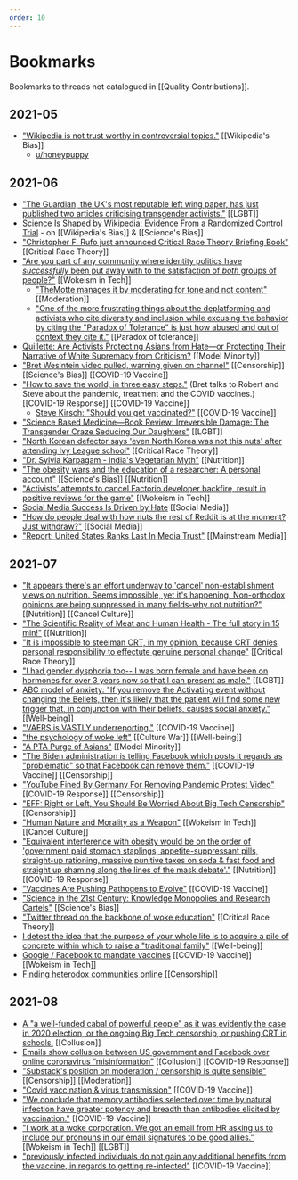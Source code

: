 ```yaml
---
order: 10
---
```

# Bookmarks

Bookmarks to threads not catalogued in [[Quality Contributions]].

## 2021-05

- ["Wikipedia is not trust worthy in controversial topics."](https://old.reddit.com/r/TheMotte/comments/n3pe45/culture_war_roundup_for_the_week_of_may_03_2021/gxapezx/?context=3) [[Wikipedia's Bias]]
  - [u/honeypuppy](https://old.reddit.com/r/TheMotte/comments/iseo9j/culture_war_roundup_for_the_week_of_september_14/g5r8iit/)

## 2021-06

- ["The Guardian, the UK's most reputable left wing paper, has just published two articles criticising transgender activists."](https://old.reddit.com/r/TheMotte/comments/nu5kvj/culture_war_roundup_for_the_week_of_june_07_2021/h0yr02g/) [[LGBT]]
- [Science Is Shaped by Wikipedia: Evidence From a Randomized Control Trial](https://old.reddit.com/r/TheMotte/comments/nu5kvj/culture_war_roundup_for_the_week_of_june_07_2021/h0vvm02/) - on [[Wikipedia's Bias]] & [[Science's Bias]]
- ["Christopher F. Rufo just announced Critical Race Theory Briefing Book"](https://old.reddit.com/r/TheMotte/comments/nu5kvj/culture_war_roundup_for_the_week_of_june_07_2021/h0y689r/) [[Critical Race Theory]]
- ["Are you part of any community where identity politics have _successfully_ been put away with to the satisfaction of _both_ groups of people?"](https://old.reddit.com/r/TheMotte/comments/nu5kvj/culture_war_roundup_for_the_week_of_june_07_2021/h12xi39/) [[Wokeism in Tech]]
  - ["TheMotte manages it by moderating for tone and not content"](https://old.reddit.com/r/TheMotte/comments/nu5kvj/culture_war_roundup_for_the_week_of_june_07_2021/h133ury/?context=3) [[Moderation]]
  - ["One of the more frustrating things about the deplatforming and activists who cite diversity and inclusion while excusing the behavior by citing the "Paradox of Tolerance" is just how abused and out of context they cite it."](https://old.reddit.com/r/TheMotte/comments/nu5kvj/culture_war_roundup_for_the_week_of_june_07_2021/h13q102/?context=3) [[Paradox of tolerance]]
- [Quillette: Are Activists Protecting Asians from Hate—or Protecting Their Narrative of White Supremacy from Criticism?](https://old.reddit.com/r/TheMotte/comments/nu5kvj/culture_war_roundup_for_the_week_of_june_07_2021/h13d258/) [[Model Minority]] 
- ["Bret Wesintein video pulled, warning given on channel"](https://old.reddit.com/r/TheMotte/comments/nu5kvj/culture_war_roundup_for_the_week_of_june_07_2021/h1j8vuc/?sort=confidence) [[Censorship]] [[Science's Bias]] [[COVID-19 Vaccine]]
- ["How to save the world, in three easy steps."](https://old.reddit.com/r/TheMotte/comments/nysb51/how_to_save_the_world_in_three_easy_steps/) (Bret talks to Robert and Steve about the pandemic, treatment and the COVID vaccines.) [[COVID-19 Response]] [[COVID-19 Vaccine]]
  - [Steve Kirsch: "Should you get vaccinated?"](https://old.reddit.com/r/TheMotte/comments/nysb51/how_to_save_the_world_in_three_easy_steps/h1pnewk/?context=3) [[COVID-19 Vaccine]]
- ["Science Based Medicine—Book Review: Irreversible Damage: The Transgender Craze Seducing Our Daughters"](https://old.reddit.com/r/TheMotte/comments/nzg9y4/culture_war_roundup_for_the_week_of_june_14_2021/h1vbfbq/) [[LGBT]]
- ["North Korean defector says 'even North Korea was not this nuts' after attending Ivy League school"](https://old.reddit.com/r/TheMotte/comments/nzg9y4/culture_war_roundup_for_the_week_of_june_14_2021/h1tlnve/) [[Critical Race Theory]]
- ["Dr. Sylvia Karpagam - India's Vegetarian Myth"](https://old.reddit.com/r/TheMotte/comments/o4jm4y/dr_sylvia_karpagam_indias_vegetarian_myth/?sort=confidence) [[Nutrition]] 
- ["The obesity wars and the education of a researcher: A personal account"](https://old.reddit.com/r/TheMotte/comments/o4syry/the_obesity_wars_and_the_education_of_a/?sort=confidence) [[Science's Bias]] [[Nutrition]]
- ["Activists’ attempts to cancel Factorio developer backfire, result in positive reviews for the game"](https://old.reddit.com/r/TheMotte/comments/o4ooc7/culture_war_roundup_for_the_week_of_june_21_2021/h2ojo11/) [[Wokeism in Tech]]
- [Social Media Success Is Driven by Hate](https://old.reddit.com/r/TheMotte/comments/o4ooc7/culture_war_roundup_for_the_week_of_june_21_2021/h323bnt/?context=3) [[Social Media]]
- ["How do people deal with how nuts the rest of Reddit is at the moment? Just withdraw?"](https://www.reddit.com/r/TheMotte/comments/o8rfec/smallscale_question_sunday_for_june_27_2021/h392ulb/?sort=confidence) [[Social Media]]
- ["Report: United States Ranks Last In Media Trust"](https://www.reddit.com/r/TheMotte/comments/o4ooc7/culture_war_roundup_for_the_week_of_june_21_2021/h35xpzj/?context=3) [[Mainstream Media]]

## 2021-07

- ["It appears there's an effort underway to 'cancel' non-establishment views on nutrition. Seems impossible, yet it's happening. Non-orthodox opinions are being suppressed in many fields-why not nutrition?"](https://old.reddit.com/r/TheMotte/comments/o9edtt/culture_war_roundup_for_the_week_of_june_28_2021/h3nq1ae/?sort=confidence) [[Nutrition]] [[Cancel Culture]]
- ["The Scientific Reality of Meat and Human Health - The full story in 15 min!"](https://np.reddit.com/r/TheMotte/comments/o9edtt/culture_war_roundup_for_the_week_of_june_28_2021/h3wek24/) [[Nutrition]]
- ["It is impossible to steelman CRT, in my opinion, because CRT denies personal responsibility to effectute genuine personal change"](https://np.reddit.com/r/TheMotte/comments/oe16bz/culture_war_roundup_for_the_week_of_july_05_2021/h44f20v/?context=2) [[Critical Race Theory]]
- ["I had gender dysphoria too-- I was born female and have been on hormones for over 3 years now so that I can present as male."](https://old.reddit.com/r/TheMotte/comments/ofnhc4/prediction_gender_affirmation_will_be_abolished/h4e72eb/?sort=confidence) [[LGBT]]
- [ABC model of anxiety: "If you remove the Activating event without changing the Beliefs, then it's likely that the patient will find some new trigger that, in conjunction with their beliefs, causes social anxiety."](https://old.reddit.com/r/TheMotte/comments/ofnhc4/prediction_gender_affirmation_will_be_abolished/h4gk22k/?sort=confidence&context=3) [[Well-being]]
- ["VAERS is VASTLY underreporting."](https://old.reddit.com/r/TheMotte/comments/oe16bz/culture_war_roundup_for_the_week_of_july_05_2021/h4hwpi1/) [[COVID-19 Vaccine]]
- ["the psychology of woke left"](https://www.reddit.com/r/TheMotte/comments/o9edtt/culture_war_roundup_for_the_week_of_june_28_2021/h3bqz4l/) [[Culture War]] [[Well-being]]
- ["A PTA Purge of Asians"](https://old.reddit.com/r/TheMotte/comments/oilgzl/culture_war_roundup_for_the_week_of_july_12_2021/h58cpx6/) [[Model Minority]]
- ["The Biden administration is telling Facebook which posts it regards as "problematic" so that Facebook can remove them."](https://old.reddit.com/r/TheMotte/comments/oilgzl/culture_war_roundup_for_the_week_of_july_12_2021/h5bls83/) [[COVID-19 Vaccine]] [[Censorship]]
- ["YouTube Fined By Germany For Removing Pandemic Protest Video"](https://old.reddit.com/r/TheMotte/comments/oilgzl/culture_war_roundup_for_the_week_of_july_12_2021/h5igl9z/) [[COVID-19 Response]] [[Censorship]]
- ["EFF: Right or Left, You Should Be Worried About Big Tech Censorship"](https://old.reddit.com/r/TheMotte/comments/oilgzl/culture_war_roundup_for_the_week_of_july_12_2021/h5panvb/) [[Censorship]]
- ["Human Nature and Morality as a Weapon"](https://old.reddit.com/r/TheMotte/comments/on89vw/culture_war_roundup_for_the_week_of_july_19_2021/h698oqb/) [[Wokeism in Tech]] [[Cancel Culture]]
- ["Equivalent interference with obesity would be on the order of 'government paid stomach staplings, appetite-suppressant pills, straight-up rationing, massive punitive taxes on soda & fast food and straight up shaming along the lines of the mask debate'."](https://old.reddit.com/r/TheMotte/comments/on89vw/culture_war_roundup_for_the_week_of_july_19_2021/h6jz7w4/?context=5) [[Nutrition]] [[COVID-19 Response]]
- ["Vaccines Are Pushing Pathogens to Evolve"](https://old.reddit.com/r/TheMotte/comments/orsvle/culture_war_roundup_for_the_week_of_july_26_2021/h6mr01h/?context=3) [[COVID-19 Vaccine]]
- ["Science in the 21st Century: Knowledge Monopolies and Research Cartels"](https://old.reddit.com/r/TheMotte/comments/orsvle/culture_war_roundup_for_the_week_of_july_26_2021/h6uhpec/) [[Science's Bias]]
- ["Twitter thread on the backbone of woke education"](https://old.reddit.com/r/TheMotte/comments/orsvle/culture_war_roundup_for_the_week_of_july_26_2021/h6woer9/) [[Critical Race Theory]]
- [I detest the idea that the purpose of your whole life is to acquire a pile of concrete within which to raise a "traditional family"](https://old.reddit.com/r/TheMotte/comments/orsvle/culture_war_roundup_for_the_week_of_july_26_2021/h6xej3p/) [[Well-being]]
- [Google / Facebook to mandate vaccines](https://old.reddit.com/r/TheMotte/comments/orsvle/culture_war_roundup_for_the_week_of_july_26_2021/h6vllcl/) [[COVID-19 Vaccine]] [[Wokeism in Tech]]
- [Finding heterodox communities online](https://www.reddit.com/r/TheMotte/comments/ndtcbk/finding_heterodox_communities_online/) [[Censorship]]


## 2021-08

- [A "a well-funded cabal of powerful people" as it was evidently the case in 2020 election, or the ongoing Big Tech censorship, or pushing CRT in schools.](https://old.reddit.com/r/TheMotte/comments/ow8tkj/culture_war_roundup_for_the_week_of_august_02_2021/h7fpgao/?context=4) [[Collusion]]
- [Emails show collusion between US government and Facebook over online coronavirus “misinformation”](https://old.reddit.com/r/TheMotte/comments/ow8tkj/culture_war_roundup_for_the_week_of_august_02_2021/h7fu8sg/) [[Collusion]] [[COVID-19 Response]]
- ["Substack's position on moderation / censorship is quite sensible"](https://old.reddit.com/r/TheMotte/comments/ow8tkj/culture_war_roundup_for_the_week_of_august_02_2021/h7p4opz/?context=2) [[Censorship]] [[Moderation]]
- ["Covid vaccination & virus transmission"](https://old.reddit.com/r/TheMotte/comments/ow8tkj/culture_war_roundup_for_the_week_of_august_02_2021/h7qme4i/?context=3) [[COVID-19 Vaccine]]
- ["We conclude that memory antibodies selected over time by natural infection have greater potency and breadth than antibodies elicited by vaccination."](https://old.reddit.com/r/TheMotte/comments/ow8tkj/culture_war_roundup_for_the_week_of_august_02_2021/h7r467u/) [[COVID-19 Vaccine]]
- ["I work at a woke corporation. We got an email from HR asking us to include our pronouns in our email signatures to be good allies."](https://old.reddit.com/r/TheMotte/comments/njr5h0/culture_war_roundup_for_the_week_of_may_24_2021/gzfeqn2/?sort=confidence) [[Wokeism in Tech]] [[LGBT]]
- ["previously infected individuals do not gain any additional benefits from the vaccine, in regards to getting re-infected"](https://old.reddit.com/r/TheMotte/comments/ow8tkj/culture_war_roundup_for_the_week_of_august_02_2021/h7wc2xh/?context=3) [[COVID-19 Vaccine]]
